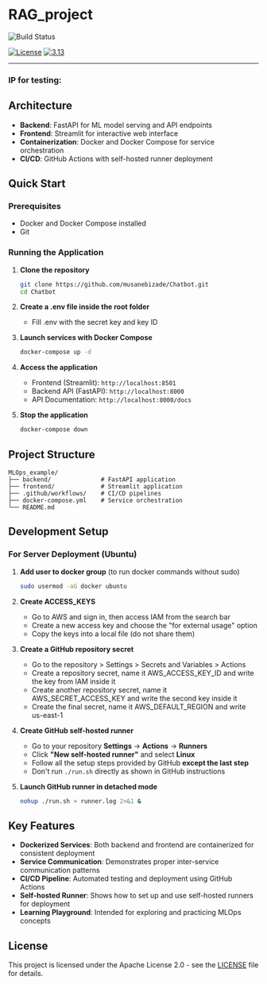 # RAG_project

![Build Status](https://github.com/musanebizade/RAG_project/actions/workflows/ci-build.yaml/badge.svg)

[![License](https://img.shields.io/badge/License-Apache%202.0-blue.svg)](https://opensource.org/licenses/Apache-2.0)
[![3.13](https://img.shields.io/badge/Python-3.13-green.svg)](https://shields.io/)

---

### IP for testing: 

## Architecture

- **Backend**: FastAPI for ML model serving and API endpoints
- **Frontend**: Streamlit for interactive web interface
- **Containerization**: Docker and Docker Compose for service orchestration
- **CI/CD**: GitHub Actions with self-hosted runner deployment

## Quick Start

### Prerequisites

- Docker and Docker Compose installed
- Git

### Running the Application

1. **Clone the repository**
   ```bash
   git clone https://github.com/musanebizade/Chatbot.git
   cd Chatbot
   ```

2. **Create a .env file inside the root folder**
    - Fill .env with the secret key and key ID

3. **Launch services with Docker Compose**
   ```bash
   docker-compose up -d
   ```

4. **Access the application**
   - Frontend (Streamlit): `http://localhost:8501`
   - Backend API (FastAPI): `http://localhost:8000`
   - API Documentation: `http://localhost:8000/docs`

5. **Stop the application**
   ```bash
   docker-compose down
   ```

## Project Structure

```
MLOps_example/
├── backend/              # FastAPI application
├── frontend/             # Streamlit application
├── .github/workflows/    # CI/CD pipelines
├── docker-compose.yml    # Service orchestration
└── README.md
```

## Development Setup

### For Server Deployment (Ubuntu)

1. **Add user to docker group** (to run docker commands without sudo)
   ```bash
   sudo usermod -aG docker ubuntu
   ```

2. **Create ACCESS_KEYS**
    - Go to AWS and sign in, then access IAM from the search bar
    - Create a new access key and choose the "for external usage" option
    - Copy the keys into a local file (do not share them)

2. **Create a GitHub repository secret**
    - Go to the repository > Settings > Secrets and Variables > Actions
    - Create a repository secret, name it AWS_ACCESS_KEY_ID and write the key from IAM inside it
    - Create another repository secret, name it AWS_SECRET_ACCESS_KEY and write the second key inside it
    - Create the final secret, name it AWS_DEFAULT_REGION and write us-east-1

3. **Create GitHub self-hosted runner**
   - Go to your repository **Settings** → **Actions** → **Runners**
   - Click **"New self-hosted runner"** and select **Linux**
   - Follow all the setup steps provided by GitHub **except the last step**
   - Don't run `./run.sh` directly as shown in GitHub instructions

4. **Launch GitHub runner in detached mode**
   ```bash
   nohup ./run.sh > runner.log 2>&1 &
   ```

## Key Features

- **Dockerized Services**: Both backend and frontend are containerized for consistent deployment
- **Service Communication**: Demonstrates proper inter-service communication patterns
- **CI/CD Pipeline**: Automated testing and deployment using GitHub Actions
- **Self-hosted Runner**: Shows how to set up and use self-hosted runners for deployment
- **Learning Playground**: Intended for exploring and practicing MLOps concepts

## License

This project is licensed under the Apache License 2.0 - see the [LICENSE](https://opensource.org/licenses/Apache-2.0) file for details.
